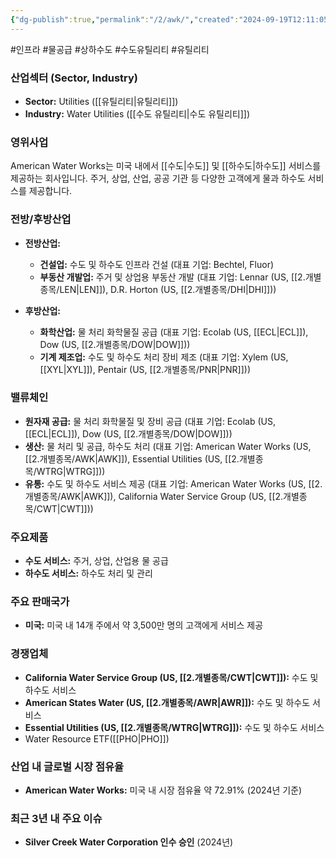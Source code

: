```yaml
---
{"dg-publish":true,"permalink":"/2/awk/","created":"2024-09-19T12:11:05.042+09:00","updated":"2025-07-29T21:37:04.373+09:00"}
---
```


#인프라 #물공급 #상하수도 #수도유틸리티 #유틸리티

### 산업섹터 (Sector, Industry)

- **Sector:** Utilities ([[유틸리티\|유틸리티]])
- **Industry:** Water Utilities ([[수도 유틸리티\|수도 유틸리티]])

### 영위사업

American Water Works는 미국 내에서 [[수도\|수도]] 및 [[하수도\|하수도]] 서비스를 제공하는 회사입니다. 주거, 상업, 산업, 공공 기관 등 다양한 고객에게 물과 하수도 서비스를 제공합니다.

### 전방/후방산업

- **전방산업:**
    - **건설업:** 수도 및 하수도 인프라 건설 (대표 기업: Bechtel, Fluor)
    - **부동산 개발업:** 주거 및 상업용 부동산 개발 (대표 기업: Lennar (US, [[2.개별종목/LEN\|LEN]]), D.R. Horton (US, [[2.개별종목/DHI\|DHI]]))
      
- **후방산업:**
    - **화학산업:** 물 처리 화학물질 공급 (대표 기업: Ecolab (US, [[ECL\|ECL]]), Dow (US, [[2.개별종목/DOW\|DOW]]))
    - **기계 제조업:** 수도 및 하수도 처리 장비 제조 (대표 기업: Xylem (US, [[XYL\|XYL]]), Pentair (US, [[2.개별종목/PNR\|PNR]]))

### 밸류체인

- **원자재 공급:** 물 처리 화학물질 및 장비 공급 (대표 기업: Ecolab (US, [[ECL\|ECL]]), Dow (US, [[2.개별종목/DOW\|DOW]]))
- **생산:** 물 처리 및 공급, 하수도 처리 (대표 기업: American Water Works (US, [[2.개별종목/AWK\|AWK]]), Essential Utilities (US, [[2.개별종목/WTRG\|WTRG]]))
- **유통:** 수도 및 하수도 서비스 제공 (대표 기업: American Water Works (US, [[2.개별종목/AWK\|AWK]]), California Water Service Group (US, [[2.개별종목/CWT\|CWT]]))

### 주요제품

- **수도 서비스:** 주거, 상업, 산업용 물 공급
- **하수도 서비스:** 하수도 처리 및 관리

### 주요 판매국가

- **미국:** 미국 내 14개 주에서 약 3,500만 명의 고객에게 서비스 제공

### 경쟁업체

- **California Water Service Group (US, [[2.개별종목/CWT\|CWT]]):** 수도 및 하수도 서비스
- **American States Water (US, [[2.개별종목/AWR\|AWR]]):** 수도 및 하수도 서비스
- **Essential Utilities (US, [[2.개별종목/WTRG\|WTRG]]):** 수도 및 하수도 서비스
- Water Resource ETF([[PHO\|PHO]])

### 산업 내 글로벌 시장 점유율

- **American Water Works:** 미국 내 시장 점유율 약 72.91% (2024년 기준)

### 최근 3년 내 주요 이슈

- **Silver Creek Water Corporation 인수 승인** (2024년)